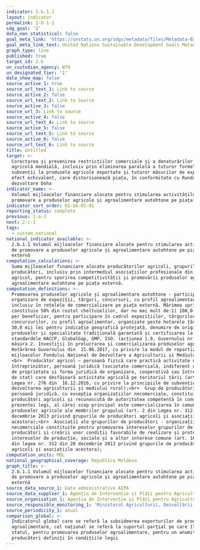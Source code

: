 ```yaml
---
indicator: 2.b.1.1
layout: indicator
permalink: 2-b-1-1
sdg_goal: '2'
data_non_statistical: false
goal_meta_link: 'https://unstats.un.org/sdgs/metadata/files/Metadata-02-0B-01.pdf'
goal_meta_link_text: United Nations Sustainable Development Goals Metadata (pdf 232kB)
graph_type: line
published: true
target_id: 2.b
un_custodian_agency: WTO
un_designated_tier: '1'
data_show_map: false
source_active_1: true
source_url_text_1: Link to source
source_active_2: false
source_url_text_2: Link to Source
source_active_3: false
source_url_3: Link to source
source_active_4: false
source_url_text_4: Link to source
source_active_5: false
source_url_text_5: Link to source
source_active_6: false
source_url_text_6: Link to source
title: Untitled
target: >-
  Corectarea și prevenirea restricțiilor comerciale și a denaturărilor pe piața
  agricolă mondială, inclusiv prin eliminarea paralelă a tuturor formelor de
  subvenții la produsele agricole exportate și tuturor măsurilor de export cu
  efect echivalent, care distorsionează piața, în conformitate cu Runda de
  dezvoltare Doha
indicator_name: >-
  Volumul mijloacelor financiare alocate pentru stimularea activităților de
  promovare a produselor agricole și agroalimentare autohtone pe piața externă
indicator_sort_order: 02-bb-01-01
reporting_status: complete
previous: 2-a-2
next: 2-c-1
tags:
  - custom.national
national_indicator_available: >-
  2.b.1.1 Volumul mijloacelor financiare alocate pentru stimularea activităților
  de promovare a produselor agricole și agroalimentare autohtone pe piața
  externă
computation_calculations: >-
  Suma mijloacelor financiare alocate producătorilor agricoli, grupurilor de
  producători, inclusiv prin intermediul asociațiilor profesionale din domeniul
  agricol, pentru sporirea competitivității și promovării produselor agricole și
  agroalimentare autohtone pe piața externă.
computation_definitions: >-
  Promovarea produselor agricole și agroalimentare autohtone - participare și
  organizare de expoziții, târguri, concursuri, cu profil agroalimentar,
  inclusiv în rețelele de comercializare pe piața externă. Mărimea sprijinului
  constituie 50% din costul cheltuielilor, dar nu mai mult de:1) 100,0 mii lei
  per beneficiar, pentru participare în cadrul expozițiilor, târgurilor,
  concursurilor, cu profil agroalimentar, organizate peste hotarele țării;2)
  30,0 mii lei pentru indicație geografică protejată, denumire de origine a
  produselor și specialitate tradițională garantată și certificarea la
  standardele HACCP, GlobalGap, GMP, ISO. (acțiunea 1.9, Guvernului nr. 455 din
  măsura 2. Investiții în prelucrarea și comercializarea produselor agricole din
  Hotărârea Guvernului din  21.06.2017, cu privire la modul de repartizare a
  mijloacelor Fondului Național de Dezvoltare a Agriculturii și Mediului Rural)
  <br>  Producător agricol – persoană fizică care practică activitate de
  întreprinzător, persoană juridică (societate comercială, indiferent de tipul
  de proprietate și forma juridică de organizare, cooperativă sau întreprindere
  de stat) care desfășoară activitate agricolă pe teritoriul țării (art.3 din
  Legea nr. 276 din  16.12.2016, cu privire la principiile de subvenționare în
  dezvoltarea agriculturii și mediului rural);<br>  Grup de producători – orice
  persoană juridică, cu excepția organizațiilor necomerciale, constituită din
  producători agricoli și recunoscută de autoritatea competentă în condițiile
  prezentei legi, al cărei scop principal este comercializarea în comun a
  produselor agricole ale membrilor grupului (art. 2 din Legea nr. 312 din 20
  decembrie 2013 privind grupurile de producători agricoli și asociațiile
  acestora);<br>  Asociații ale grupurilor de producători - organizații
  necomerciale constituite pentru promovarea intereselor grupurilor de
  producători și creării unor condiții favorabile de realizare și protejare a
  intereselor de producție, sociale și a altor interese comune (art. 16, alin.1
  din legea nr. 312 din 20 decembrie 2013 privind grupurile de producători
  agricoli și asociațiile acestora);
computation_units: MDL
national_geographical_coverage: Republica Moldova
graph_title: >-
  2.b.1.1 Volumul mijloacelor financiare alocate pentru stimularea activităților
  de promovare a produselor agricole și agroalimentare autohtone pe piața
  externă
source_data_source_1: Date administrative AIPA
source_data_supplier_1: Agenția de Intervenție și Plăți pentru Agricultură
source_organisation_1: Agenția de Intervenție și Plăți pentru Agricultură
source_responsible_monitoring_1: 'Ministerul Agriculturii, Dezvoltării Regionale și Mediului'
source_periodicity_1: anual
comparison_global: >-
  Indicatorul global care se referă la subsideerea exporturilor de produse
  agroalimentare, cel național se referă la suportul parțial pe care îl acordă
  statul, pentru promovarea produselor agroalimentare, pentru un anumit grup de
  producători definiți în condițiile legii
---
```

